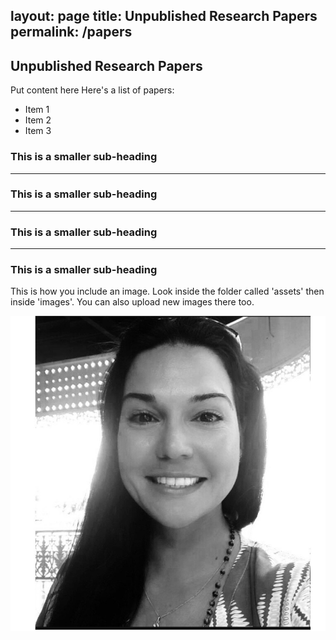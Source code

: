 layout: page
title: Unpublished Research Papers
permalink: /papers
---

## Unpublished Research Papers
Put content here
Here's a list of papers:

- Item 1
- Item 2
- Item 3

### This is a smaller sub-heading



---------------------------------
### This is a smaller sub-heading




---------------------------------
### This is a smaller sub-heading



---------------------------------
### This is a smaller sub-heading




This is how you include an image. Look inside the folder called 'assets' then inside 'images'.
You can also upload new images there too.

![the "hover over" text](assets/images/face.jpg)
